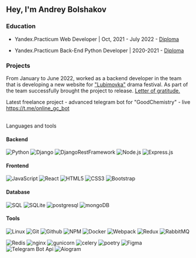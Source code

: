 ## Hey, I'm Andrey Bolshakov

### Education

- Yandex.Practicum Web Developer | Oct, 2021 - July 2022 -
[Diploma ](https://user-images.githubusercontent.com/19635244/201074828-25c49bec-ee76-41dc-9c4a-2805411d9f08.png)

- Yandex.Practicum Back-End Python Developer | 2020-2021 -
[Diploma ](https://user-images.githubusercontent.com/19635244/201067854-db8f5873-de87-4954-be92-2dd37259fc49.png)

###  Projects

From January to June 2022, worked as a backend developer in the team  that is developing a new website for ["Lubimovka"](https://lubimovka.art/) drama festival. 
As part of the team successfully brought the project to release. 
[Letter of gratitude.](https://user-images.githubusercontent.com/19635244/201071937-e0b517a7-81fa-43cd-a15f-2f4007578a66.png)

Latest freelance project - advanced telegram bot for "GoodChemistry" - live https://t.me/online_gc_bot

<br>
Languages and tools

#### Backend

![Python](https://img.shields.io/badge/-Python-000?&logo=Python)
![Django](https://img.shields.io/badge/-Django-000?&logo=Django)
![DjangoRestFramework](https://img.shields.io/badge/-Django_Rest_Framework-000?&logo=Django)
![Node.js](https://img.shields.io/badge/-Node.js-000?&logo=node.js)
![Express.js](https://img.shields.io/badge/-Express.js-000?&logo=Express.js)



#### Frontend
![JavaScript](https://img.shields.io/badge/-JavaScript-000?&logo=JavaScript)
![React](https://img.shields.io/badge/-React-000?&logo=React)
![HTML5](https://img.shields.io/badge/-HTML5-000?&logo=HTML5)
![CSS3](https://img.shields.io/badge/-CSS3-000?&logo=CSS3)
![Bootstrap](https://img.shields.io/badge/-Bootstrap-000?&logo=Bootstrap)


#### Database
![SQL](https://img.shields.io/badge/-SQL-000?&logo=SQL)
![SQLite](https://img.shields.io/badge/-SQLite-000?&logo=SQLite)
![postgresql](https://img.shields.io/badge/-postgresql-000?&logo=postgresql)
![mongoDB](https://img.shields.io/badge/-mongoDB-000?&logo=mongoDB)


#### Tools
![Linux](https://img.shields.io/badge/-Linux-000?&logo=Linux)
![Git](https://img.shields.io/badge/-Git-000?&logo=Git)
![Github](https://img.shields.io/badge/-Github-000?&logo=Github)
![NPM](https://img.shields.io/badge/-NPM-000?&logo=NPM)
![Docker](https://img.shields.io/badge/-Docker-000?&logo=Docker)
![Webpack](https://img.shields.io/badge/-Webpack-000?&logo=Webpack)
![Redux](https://img.shields.io/badge/-Redux-000?&logo=Redux)
![RabbitMQ](https://img.shields.io/badge/-RabbitMQ-000?&logo=RabbitMQ)

![Redis](https://img.shields.io/badge/-Redis-000?&logo=Redis)
![nginx](https://img.shields.io/badge/-nginx-000?&logo=nginx)
![gunicorn](https://img.shields.io/badge/-gunicorn-000?&logo=gunicorn)
![celery](https://img.shields.io/badge/-celery-000?&logo=celery)
![poetry](https://img.shields.io/badge/-poetry-000?&logo=poetry)
![Figma](https://img.shields.io/badge/-Figma-000?&logo=Figma)
![Telegram Bot Api](https://img.shields.io/badge/-TelegramBotApi-000?&logo=telegram)
![Aiogram](https://img.shields.io/badge/-Aiogram-000?&logo=Aiogram)



